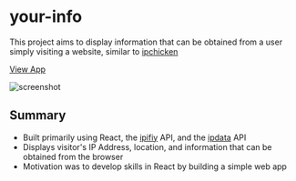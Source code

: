 # your-info
This project aims to display information that can be obtained from a user simply visiting a website, similar to [ipchicken](https://www.ipchicken.com/)

[View App](https://toptester1.github.io/user-info/)

![screenshot](https://github.com/toptester1/user-info/blob/master/public/images/screenshot.png)

## Summary

* Built primarily using React, the [ipifiy](https://www.ipify.org/) API, and the [ipdata](https://ipdata.co/) API
* Displays visitor's IP Address, location, and information that can be obtained from the browser
* Motivation was to develop skills in React by building a simple web app